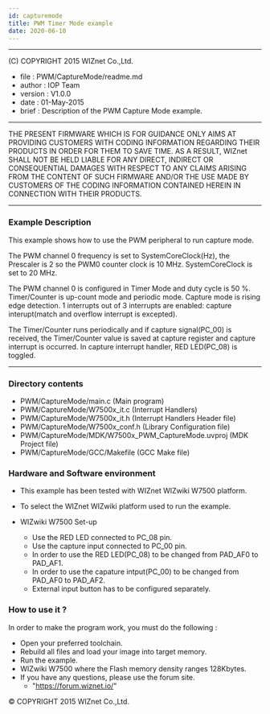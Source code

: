 ```yaml
---
id: capturemode
title: PWM Timer Mode example
date: 2020-06-10
--- 
```


******************************************************************************
(C) COPYRIGHT 2015 WIZnet Co.,Ltd.

  * file    : PWM/CaptureMode/readme.md
  * author  : IOP Team
  * version : V1.0.0
  * date    : 01-May-2015
  * brief   : Description of the PWM Capture Mode example.
******************************************************************************
THE PRESENT FIRMWARE WHICH IS FOR GUIDANCE ONLY AIMS AT PROVIDING CUSTOMERS
WITH CODING INFORMATION REGARDING THEIR PRODUCTS IN ORDER FOR THEM TO SAVE
TIME. AS A RESULT, WIZnet SHALL NOT BE HELD LIABLE FOR ANY
DIRECT, INDIRECT OR CONSEQUENTIAL DAMAGES WITH RESPECT TO ANY CLAIMS ARISING
FROM THE CONTENT OF SUCH FIRMWARE AND/OR THE USE MADE BY CUSTOMERS OF THE
CODING INFORMATION CONTAINED HEREIN IN CONNECTION WITH THEIR PRODUCTS.
******************************************************************************

### Example Description 

This example shows how to use the PWM peripheral to run capture mode.

The PWM channel 0 frequency is set to SystemCoreClock(Hz), the Prescaler is 2 
so the PWM0 counter clock is 10 MHz. SystemCoreClock is set to 20 MHz.

The PWM channel 0 is configured in Timer Mode and duty cycle is 50 %.
Timer/Counter is up-count mode and periodic mode. Capture mode is rising edge detection. 1 interrupts out of 3 interrupts
are enabled: capture interupt(match and overflow interrupt is excepted).

The Timer/Counter runs periodically and if capture signal(PC_00) is received, the Timer/Counter value is saved at capture register and capture interrupt is occurred. In capture interrupt handler, RED LED(PC_08) is toggled.

------------------------------------------------------------------------------------
### Directory contents 

  - PWM/CaptureMode/main.c                  (Main program) 
  - PWM/CaptureMode/W7500x_it.c             (Interrupt Handlers)
  - PWM/CaptureMode/W7500x_it.h             (Interrupt Handlers Header file)
  - PWM/CaptureMode/W7500x_conf.h           (Library Configuration file)
  - PWM/CaptureMode/MDK/W7500x_PWM_CaptureMode.uvproj  (MDK Project file)
  - PWM/CaptureMode/GCC/Makefile            (GCC Make file)
  
### Hardware and Software environment 

  - This example has been tested with WIZnet WIZwiki W7500 platform.
  - To select the WIZnet WIZwiki platform used to run the example.
  
  - WIZwiki W7500 Set-up
    - Use the RED LED connected to PC_08 pin.
    - Use the capture input connected to PC_00 pin.
    - In order to use the RED LED(PC_08) to be changed from PAD_AF0 to PAD_AF1.
    - In order to use the capature intput(PC_00) to be changed from PAD_AF0 to PAD_AF2.
    - External input button has to be configured separately.
  
### How to use it ? 

In order to make the program work, you must do the following :

 - Open your preferred toolchain.
 - Rebuild all files and load your image into target memory.
 - Run the example.
 - WIZwiki W7500 where the Flash memory density ranges 128Kbytes.
 - If you have any questions, please use the forum site.
   - "https://forum.wiznet.io/"

 
 &copy; COPYRIGHT 2015 WIZnet Co.,Ltd.
